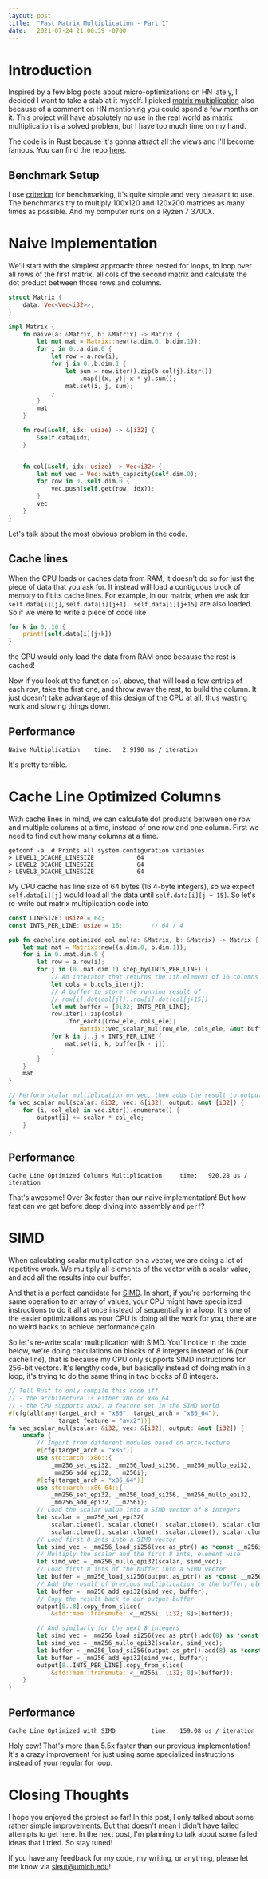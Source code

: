 ```yaml
---
layout: post
title:  "Fast Matrix Multiplication - Part 1"
date:   2021-07-24 21:00:39 -0700
---
```


# Introduction
Inspired by a few blog posts about micro-optimizations on HN lately, I decided I want to take a stab at it myself. I picked [matrix multiplication](https://en.wikipedia.org/wiki/Matrix_multiplication) also because of a comment on HN mentioning you could spend a few months on it. This project will have absolutely no use in the real world as matrix multiplication is a solved problem, but I have too much time on my hand.

The code is in Rust because it's gonna attract all the views and I'll become famous. You can find the repo [here](https://github.com/sieut/fast-matrix-multiplication).

## Benchmark Setup
I use [criterion](https://github.com/bheisler/criterion.rs) for benchmarking, it's quite simple and very pleasant to use. The benchmarks try to multiply 100x120 and 120x200 matrices as many times as possible. And my computer runs on a Ryzen 7 3700X.

# Naive Implementation
We'll start with the simplest approach: three nested for loops, to loop over all rows of the first matrix, all cols of the second matrix and calculate the dot product between those rows and columns.

```rust
struct Matrix {
    data: Vec<Vec<i32>>,
}

impl Matrix {
    fn naive(a: &Matrix, b: &Matrix) -> Matrix {
        let mut mat = Matrix::new((a.dim.0, b.dim.1));
        for i in 0..a.dim.0 {
            let row = a.row(i);
            for j in 0..b.dim.1 {
                let sum = row.iter().zip(b.col(j).iter())
                    .map(|(x, y)| x * y).sum();
                mat.set(i, j, sum);
            }
        }
        mat
    }

    fn row(&self, idx: usize) -> &[i32] {
        &self.data[idx]
    }


    fn col(&self, idx: usize) -> Vec<i32> {
        let mut vec = Vec::with_capacity(self.dim.0);
        for row in 0..self.dim.0 {
            vec.push(self.get(row, idx));
        }
        vec
    }
}
```

Let's talk about the most obvious problem in the code.

## Cache lines

When the CPU loads or caches data from RAM, it doesn't do so for just the piece of data that you ask for. It instead will load a contiguous block of memory to fit its cache lines. For example, in our matrix, when we ask for `self.data[i][j]`, `self.data[i][j+1]..self.data[i][j+15]` are also loaded. So if we were to write a piece of code like
```rust
for k in 0..16 {
    print!(self.data[i][j+k])
}
```

the CPU would only load the data from RAM once because the rest is cached!

Now if you look at the function `col` above, that will load a few entries of each row, take the first one, and throw away the rest, to build the column. It just doesn't take advantage of this design of the CPU at all, thus wasting work and slowing things down.

## Performance
```
Naive Multiplication    time:   2.9190 ms / iteration
```

It's pretty terrible.

# Cache Line Optimized Columns
With cache lines in mind, we can calculate dot products between one row and multiple columns at a time, instead of one row and one column. First we need to find out how many columns at a time.

```shell
getconf -a  # Prints all system configuration variables
> LEVEL1_DCACHE_LINESIZE            64
> LEVEL2_DCACHE_LINESIZE            64
> LEVEL3_DCACHE_LINESIZE            64
```

My CPU cache has line size of 64 bytes (16 4-byte integers), so we expect `self.data[i][j]` would load all the data until `self.data[i][j + 15]`. So let's re-write out matrix multiplication code into

```rust
const LINESIZE: usize = 64;
const INTS_PER_LINE: usize = 16;        // 64 / 4

pub fn cacheline_optimized_col_mul(a: &Matrix, b: &Matrix) -> Matrix {
    let mut mat = Matrix::new((a.dim.0, b.dim.1));
    for i in 0..mat.dim.0 {
        let row = a.row(i);
        for j in (0..mat.dim.1).step_by(INTS_PER_LINE) {
            // An interator that returns the ith element of 16 columns each iteration
            let cols = b.cols_iter(j);
            // A buffer to store the running result of
            // row[i].dot(col[j])..row[i].dot(col[j+15])
            let mut buffer = [0i32; INTS_PER_LINE];
            row.iter().zip(cols)
                .for_each(|(row_ele, cols_ele)|
                    Matrix::vec_scalar_mul(row_ele, cols_ele, &mut buffer));
            for k in j..j + INTS_PER_LINE {
                mat.set(i, k, buffer[k - j]);
            }
        }
    }
    mat
}

// Perform scalar multiplication on vec, then adds the result to output
fn vec_scalar_mul(scalar: &i32, vec: &[i32], output: &mut [i32]) {
    for (i, col_ele) in vec.iter().enumerate() {
        output[i] += scalar * col_ele;
    }
}
```

## Performance
```
Cache Line Optimized Columns Multiplication     time:   920.28 us / iteration
```

That's awesome! Over 3x faster than our naive implementation! But how fast can we get before deep diving into assembly and `perf`?

# SIMD
When calculating scalar multiplication on a vector, we are doing a lot of repetitive work. We multiply all elements of the vector with a scalar value, and add all the results into our buffer.

And that is a perfect candidate for [SIMD](https://en.wikipedia.org/wiki/SIMD). In short, if you're performing the same operation to an array of values, your CPU might have specialized instructions to do it all at once instead of sequentially in a loop. It's one of the easier optimizations as your CPU is doing all the work for you, there are no weird hacks to achieve performance gain.

So let's re-write scalar multiplication with SIMD. You'll notice in the code below, we're doing calculations on blocks of 8 integers instead of 16 (our cache line), that is because my CPU only supports SIMD instructions for 256-bit vectors. It's lengthy code, but basically instead of doing math in a loop, it's trying to do the same thing in two blocks of 8 integers.
```rust
// Tell Rust to only compile this code iff
// - the architecture is either x86 or x86_64
// - the CPU supports avx2, a feature set in the SIMD world
#[cfg(all(any(target_arch = "x86", target_arch = "x86_64"),
              target_feature = "avx2"))]
fn vec_scalar_mul(scalar: &i32, vec: &[i32], output: &mut [i32]) {
    unsafe {
        // Import from different modules based on architecture
        #[cfg(target_arch = "x86")]
        use std::arch::x86::{
            _mm256_set_epi32, _mm256_load_si256, _mm256_mullo_epi32,
            _mm256_add_epi32, __m256i};
        #[cfg(target_arch = "x86_64")]
        use std::arch::x86_64::{
            _mm256_set_epi32, _mm256_load_si256, _mm256_mullo_epi32,
            _mm256_add_epi32, __m256i};
        // Load the scalar value into a SIMD vector of 8 integers
        let scalar = _mm256_set_epi32(
            scalar.clone(), scalar.clone(), scalar.clone(), scalar.clone(),
            scalar.clone(), scalar.clone(), scalar.clone(), scalar.clone());
        // Load first 8 ints into a SIMD vector
        let simd_vec = _mm256_load_si256(vec.as_ptr() as *const __m256i);
        // Multiply the scalar and the first 8 ints, element wise
        let simd_vec = _mm256_mullo_epi32(scalar, simd_vec);
        // Load first 8 ints of the buffer into a SIMD vector
        let buffer = _mm256_load_si256(output.as_ptr() as *const __m256i);
        // Add the result of previous multiplication to the buffer, element wise
        let buffer = _mm256_add_epi32(simd_vec, buffer);
        // Copy the result back to our output buffer
        output[0..8].copy_from_slice(
            &std::mem::transmute::<__m256i, [i32; 8]>(buffer));

        // And similarly for the next 8 integers
        let simd_vec = _mm256_load_si256(vec.as_ptr().add(8) as *const __m256i);
        let simd_vec = _mm256_mullo_epi32(scalar, simd_vec);
        let buffer = _mm256_load_si256(output.as_ptr().add(8) as *const __m256i);
        let buffer = _mm256_add_epi32(simd_vec, buffer);
        output[8..INTS_PER_LINE].copy_from_slice(
            &std::mem::transmute::<__m256i, [i32; 8]>(buffer));
    }
}
```


## Performance
```
Cache Line Optimized with SIMD          time:   159.08 us / iteration
```

Holy cow! That's more than 5.5x faster than our previous implementation! It's a crazy improvement for just using some specialized instructions instead of your regular for loop.

# Closing Thoughts
I hope you enjoyed the project so far! In this post, I only talked about some rather simple improvements. But that doesn't mean I didn't have failed attempts to get here. In the next post, I'm planning to talk about some failed ideas that I tried. So stay tuned!

If you have any feedback for my code, my writing, or anything, please let me know via <sieut@umich.edu>!
